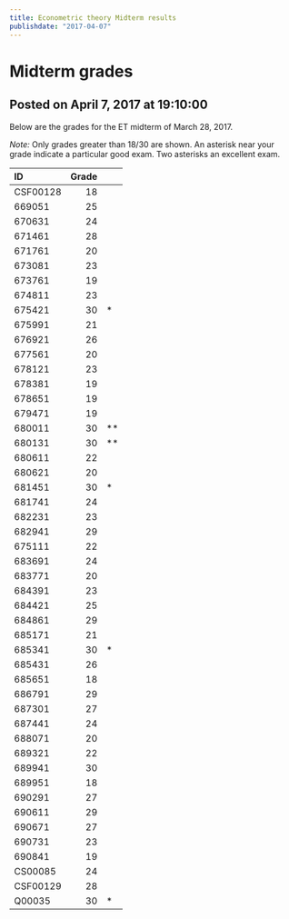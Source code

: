 ```yaml
---
title: Econometric theory Midterm results
publishdate: "2017-04-07"
---
```


# Midterm grades

## Posted on April 7, 2017 at 19:10:00

Below are the grades for the ET midterm of March 28, 2017.

_Note:_ Only grades greater than 18/30 are shown. An asterisk near your grade indicate a particular good exam. Two asterisks an excellent exam.  

| ID       | Grade |    |
|:---------|------:|:---|
| CSF00128 |    18 |    |
| 669051   |    25 |    |
| 670631   |    24 |    |
| 671461   |    28 |    |
| 671761   |    20 |    |
| 673081   |    23 |    |
| 673761   |    19 |    |
| 674811   |    23 |    |
| 675421   |    30 | *  |
| 675991   |    21 |    |
| 676921   |    26 |    |
| 677561   |    20 |    |
| 678121   |    23 |    |
| 678381   |    19 |    |
| 678651   |    19 |    |
| 679471   |    19 |    |
| 680011   |    30 | ** |
| 680131   |    30 | ** |
| 680611   |    22 |    |
| 680621   |    20 |    |
| 681451   |    30 | *  |
| 681741   |    24 |    |
| 682231   |    23 |    |
| 682941   |    29 |    |
| 675111   |    22 |    |
| 683691   |    24 |    |
| 683771   |    20 |    |
| 684391   |    23 |    |
| 684421   |    25 |    |
| 684861   |    29 |    |
| 685171   |    21 |    |
| 685341   |    30 | *  |
| 685431   |    26 |    |
| 685651   |    18 |    |
| 686791   |    29 |    |
| 687301   |    27 |    |
| 687441   |    24 |    |
| 688071   |    20 |    |
| 689321   |    22 |    |
| 689941   |    30 |    |
| 689951   |    18 |    |
| 690291   |    27 |    |
| 690611   |    29 |    |
| 690671   |    27 |    |
| 690731   |    23 |    |
| 690841   |    19 |    |
| CS00085  |    24 |    |
| CSF00129 |    28 |    |
| Q00035   |    30 | *  |
